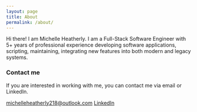 ```yaml
---
layout: page
title: About
permalink: /about/
---
```


Hi there! I am Michelle Heatherly. 
I am a Full-Stack Software Engineer with 5+ years of professional experience developing software applications, scripting, maintaining, integrating new features into both modern and legacy systems.

### Contact me
If you are interested in working with me, you can contact me via email or LinkedIn.

[michelleheatherly218@outlook.com](mailto:michelleheatherly218@outlook.com)
[LinkedIn](https://www.linkedin.com/in/michelle-heatherly-04b7221b0/)